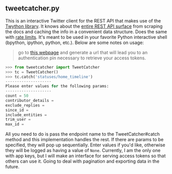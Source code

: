 tweetcatcher.py
---
This is an interactive Twitter client for the REST API that makes use of the [Twython library](https://github.com/ryanmcgrath/twython). It knows about the [entire REST API surface](https://gist.github.com/withtwoemms/54ea3e7e389703640f9d) from scraping the docs and caching the info in a convenient data structure. Does the same with [rate limits](https://gist.github.com/withtwoemms/e5c80f9eed0d3f8b9e4a). It's meant to be used in your favorite Python interactive shell (bpython, ipython, python, etc.). Below are some notes on usage:

> go to [this webpage](http://emmanuelobi.com/tweetcatcher.html) and generate a url that will lead you to an authentication pin necessary to retrieve your access tokens.

```python
>>> from tweetcatcher import TweetCatcher
>>> tc = TweetCatcher()
>>> tc.catch('statuses/home_timeline')
--------------------
Please enter values for the following params: 
--------------------
count = 50
contributor_details = 
exclude_replies = 
since_id = 
include_entities = 
trim_user = 
max_id =
```

All you need to do is pass the endpoint name to the TweetCatcher#catch method and this implementation handles the rest. If there are params to be specified, they will pop up sequentially. Enter values if you'd like, otherwise they will be logged as having a value of `None`. Currently, I am the only one with app keys, but I will make an interface for serving access tokens so that others can use it. Going to deal with pagination and exporting data in the future.

